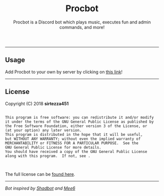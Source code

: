 <!DOCTYPE html>
<html>
<header>
    <h1>Procbot</h1>
    <p>Procbot is a Discord bot which plays music, executes fun and admin commands, and more!</p>
</header>

<body>
    <hr>
    <h2>Usage</h2>
    <p>Add Procbot to your own by server by clicking on <a href="https://discordapp.com/api/oauth2/authorize?client_id=477014316063784961&permissions=271609046&scope=bot">this link</a>! </b>
    <hr>
    <h2>License</h2>
    <p>Copyright (C) 2018 <b>sirtezza451</b>
        <pre>
            <code>
This program is free software: you can redistribute it and/or modify
it under the terms of the GNU General Public License as published by
the Free Software Foundation, either version 3 of the License, or
(at your option) any later version.
This program is distributed in the hope that it will be useful,
but WITHOUT ANY WARRANTY; without even the implied warranty of
MERCHANTABILITY or FITNESS FOR A PARTICULAR PURPOSE.  See the
GNU General Public License for more details.
You should have received a copy of the GNU General Public License
along with this program.  If not, see <http://www.gnu.org/licenses/>.
            </code>
        </pre>
        <p>The full license can be <a href="../master/LICENSE">found here</a>.</p>
        <hr>
        <p><i>Bot inspired by <a href="https://github.com/Shadorc/Shadbot">Shadbot</a> and <a href="https://github.com/cookkkie/mee6">Mee6</a>
</body>
</html>
